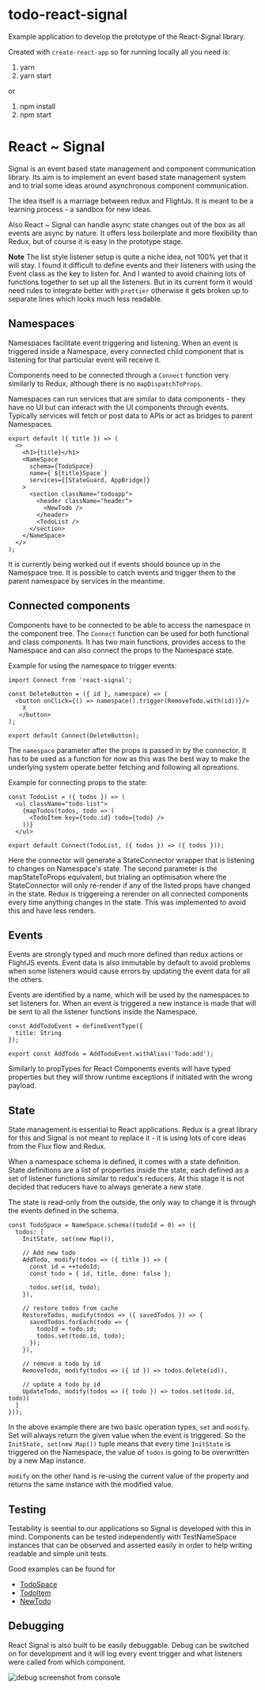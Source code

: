# todo-react-signal

Example application to develop the prototype of the React-Signal library.

Created with `create-react-app` so for running locally all you need is:
1) yarn
2) yarn start

or

1) npm install
2) npm start


# React ~ Signal

Signal is an event based state management and component communication library. Its aim is to implement an event based state management system and to trial some ideas around asynchronous component communication.

The idea itself is a marriage between redux and FlightJs. It is meant to be a learning process - a sandbox for new ideas.

Also React ~ Signal can handle async state changes out of the box as all events are async by nature. It offers less boilerplate and more flexibility than Redux, but of course it is easy in the prototype stage.

**Note**
The list style listener setup is quite a niche idea, not 100% yet that it will stay. I found it difficult to define events and their listeners with using the Event class as the key to listen for. And I wanted to avoid chaining lots of functions together to set up all the listeners.
But in its current form it would need rules to integrate better with `prettier` otherwise it gets broken up to separate lines which looks much less readable.

## Namespaces

Namespaces facilitate event triggering and listening. When an event is triggered inside a Namespace, every connected child component that is listening for that particular event will receive it.

Components need to be connected through a `Connect` function very similarly to Redux, although there is no `mapDispatchToProps`.

Namespaces can run services that are similar to data components - they have no UI but can interact with the UI components through events. Typically services will fetch or post data to APIs or act as bridges to parent Namespaces. 

```
export default ({ title }) => (
  <>
    <h1>{title}</h1>
    <NameSpace
      schema={TodoSpace}
      name={`${title}Space`}
      services={[StateGuard, AppBridge]}
    >
      <section className="todoapp">
        <header className="header">
          <NewTodo />
        </header>
        <TodoList />
      </section>
    </NameSpace>
  </>
);
```

It is currently being worked out if events should bounce up in the Namespace tree. It is possible to catch events and trigger them to the parent namespace by services in the meantime.


## Connected components

Components have to be connected to be able to access the namespace in the component tree. The `Connect` function can be used for both functional and class components. It has two main functions, provides access to the Namespace and can also connect the props to the Namespace state.

Example for using the namespace to trigger events:

```
import Connect from 'react-signal';

const DeleteButton = ({ id }, namespace) => (
  <button onClick={() => namespace().trigger(RemoveTodo.with(id))}/>
    X
   </button>
);

export default Connect(DeleteButton);
```

The `namespace` parameter after the props is passed in by the connector. It has to be used as a function for now as this was the best way to make the underlying system operate better fetching and following all opreations.

Example for connecting props to the state:
```
const TodoList = ({ todos }) => (
  <ul className="todo-list">
    {mapTodos(todos, todo => (
      <TodoItem key={todo.id} todo={todo} />
    ))}
  </ul>
  
export default Connect(TodoList, ({ todos }) => ({ todos }));
```

Here the connector will generate a StateConnector wrapper that is listening to changes on Namespace's state. The second parameter is the mapStateToProps equivalent, but trialing an optimisation where the StateConnector will only re-render if any of the listed props have changed in the state. Redux is triggereing a rerender on all connected components every time anything changes in the state. This was implemented to avoid this and have less renders.

## Events

Events are strongly typed and much more defined than redux actions or FlightJS events. Event data is also immutable by default to avoid problems when some listeners would cause errors by updating the event data for all the others.

Events are identified by a name, which will be used by the namespaces to set listeners for. When an event is triggered a new instance is made that will be sent to all the listener functions inside the Namespace.

```
const AddTodoEvent = defineEventType({
  title: String
});

export const AddTodo = AddTodoEvent.withAlias('Todo:add');
```

Similarly to propTypes for React Components events will have typed properties but they will throw runtime exceptions if initiated with the wrong payload.

## State

State management is essential to React applications. Redux is a great library for this and Signal is not meant to replace it - it is using lots of core ideas from the Flux flow and Redux.

When a namespace schema is defined, it comes with a state definition. State definitions are a list of properties inside the state, each defined as a set of listener functions similar to redux's reducers. At this stage it is not decided that reducers have to always generate a new state.

The state is read-only from the outside, the only way to change it is through the events defined in the schema.

```
const TodoSpace = NameSpace.schema((todoId = 0) => ({
  todos: [
    InitState, set(new Map()),
    
    // Add new todo
    AddTodo, modify(todos => ({ title }) => {
      const id = ++todoId;
      const todo = { id, title, done: false };

      todos.set(id, todo);
    }),
    
    // restore todos from cache
    RestoreTodos, modify(todos => ({ savedTodos }) => {
      savedTodos.forEach(todo => {
        todoId = todo.id;
        todos.set(todo.id, todo);
      });
    }),
    
    // remove a todo by id
    RemoveTodo, modify(todos => ({ id }) => todos.delete(id)),
    
    // update a todo by id
    UpdateTodo, modify(todos => ({ todo }) => todos.set(todo.id, todo))
  ]
}));
```
In the above example there are two basic operation types, `set` and `modify`. Set will always return the given value when the event is triggered. So the `InitState, set(new Map())` tuple means that every time `InitState` is triggered on the Namespace, the value of `todos` is going to be overwritten by a new Map instance.

`modify` on the other hand is re-using the current value of the property and returns the same instance with the modified value.

## Testing

Testability is seential to our applications so Signal is developed with this in mind. Components can be tested independently with TestNameSpace instances that can be observed and asserted easily in order to help writing readable and simple unit tests.

Good examples can be found for
- [TodoSpace](https://github.com/jsbuzz/todo-react-signal/blob/master/src/signal/TodoSpace.spec.js)
- [TodoItem](https://github.com/jsbuzz/todo-react-signal/blob/master/src/components/TodoItem/TodoItem.spec.jsx)
- [NewTodo](https://github.com/jsbuzz/todo-react-signal/blob/master/src/components/NewTodo/NewTodo.spec.jsx)

## Debugging

React Signal is also built to be easily debuggable. Debug can be switched on for development and it will log every event trigger and what listeners were called from which component.

![debug screenshot from console](https://github.com/jsbuzz/todo-react-signal/blob/master/images/Debug%20Screen%20Shot.png)

